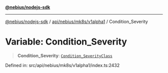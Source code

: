 [**@nebius/nodejs-sdk**](../../../../../README.md)

***

[@nebius/nodejs-sdk](../../../../../README.md) / [api/nebius/mk8s/v1alpha1](../README.md) / Condition\_Severity

# Variable: Condition\_Severity

> **Condition\_Severity**: [`Condition_SeverityClass`](../type-aliases/Condition_SeverityClass.md)

Defined in: src/api/nebius/mk8s/v1alpha1/index.ts:2432

